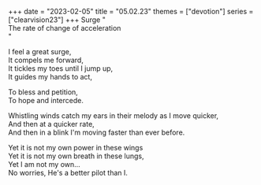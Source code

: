 +++
date = "2023-02-05"
title = "05.02.23"
themes = ["devotion"]
series = ["clearvision23"]
+++
Surge "  
The rate of change of acceleration  
"  
  
I feel a great surge,  
It compels me forward,  
It tickles my toes until I jump up,  
It guides my hands to act,  
  
To bless and petition,  
To hope and intercede.  
  
Whistling winds catch my ears in their melody as I move quicker,  
And then at a quicker rate,  
And then in a blink I'm moving faster than ever before.  
  
Yet it is not my own power in these wings  
Yet it is not my own breath in these lungs,  
Yet I am not my own...  
No worries, He's a better pilot than I.
